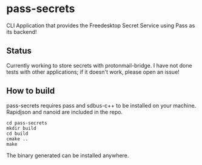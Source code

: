 # pass-secrets
CLI Application that provides the Freedesktop Secret Service using Pass as its backend!

## Status
Currently working to store secrets with protonmail-bridge. I have not done tests with other applications; if it doesn't work, please open an issue!

## How to build
pass-secrets requires pass and sdbus-c++ to be installed on your machine. Rapidjson and nanoid are included in the repo.

```
cd pass-secrets
mkdir build
cd build
cmake ..
make
```

The binary generated can be installed anywhere.
